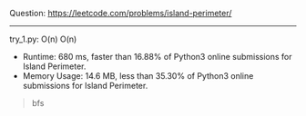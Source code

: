 Question: https://leetcode.com/problems/island-perimeter/

---

try_1.py: O(n) O(n)
* Runtime: 680 ms, faster than 16.88% of Python3 online submissions for Island Perimeter.
* Memory Usage: 14.6 MB, less than 35.30% of Python3 online submissions for Island Perimeter.

> bfs